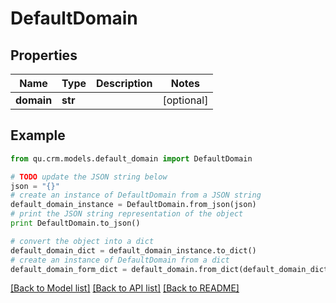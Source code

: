 # DefaultDomain


## Properties
Name | Type | Description | Notes
------------ | ------------- | ------------- | -------------
**domain** | **str** |  | [optional] 

## Example

```python
from qu.crm.models.default_domain import DefaultDomain

# TODO update the JSON string below
json = "{}"
# create an instance of DefaultDomain from a JSON string
default_domain_instance = DefaultDomain.from_json(json)
# print the JSON string representation of the object
print DefaultDomain.to_json()

# convert the object into a dict
default_domain_dict = default_domain_instance.to_dict()
# create an instance of DefaultDomain from a dict
default_domain_form_dict = default_domain.from_dict(default_domain_dict)
```
[[Back to Model list]](../README.md#documentation-for-models) [[Back to API list]](../README.md#documentation-for-api-endpoints) [[Back to README]](../README.md)


